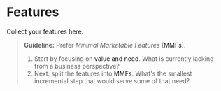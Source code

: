 
# Features

Collect your <a class="hover-help" data-snippet="feature">features</a> here.

> **Guideline:** Prefer *Minimal Marketable Features* (<a class="hover-help" data-snippet="mmf">MMFs</a>).
> 1. Start by focusing on <a class="hover-help" data-snippet="value">value and need</a>. What is currently lacking from a business perspective?
> 2. Next: split the features into <a class="hover-help" data-snippet="mmf">MMFs</a>. What's the smallest incremental step that would serve some of that need?

  <div id="page-container"></div>
